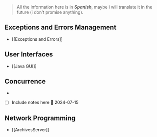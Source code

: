 > All the information here is in ***Spanish***, maybe i will translate it in the future (i don't promise anything).
## Exceptions and Errors Management 
- [[Exceptions and Errors]]
## User Interfaces 
- [[Java GUI]]
## Concurrence
- 
- [ ] Include notes here 📅 2024-07-15 

## Network Programming
- [[ArchivesServer]]